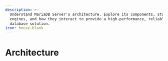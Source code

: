 ```yaml
---
description: >-
  Understand MariaDB Server's architecture. Explore its components, storage
  engines, and how they interact to provide a high-performance, reliable
  database solution.
icon: house-blank
---
```


# Architecture

